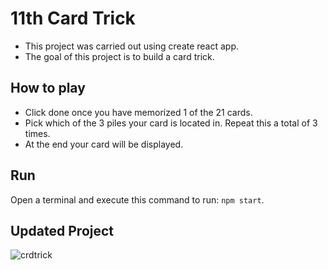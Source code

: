# 11th Card Trick

- This project was carried out using create react app.
- The goal of this project is to build a card trick.
## How to play
- Click done once you have memorized 1 of the 21 cards.
- Pick which of the 3 piles your card is located in. Repeat this a total of 3 times.
- At the end your card will be displayed.

## Run

Open a terminal and execute this command to run: ```npm start```.

## Updated Project 
![crdtrick](https://user-images.githubusercontent.com/62312328/174805239-dd37e9e8-eb2e-4c8b-b8c2-e8a958b3fb51.gif)
